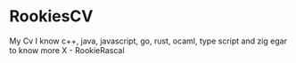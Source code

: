 # RookiesCV
My Cv
I know c++, java, javascript, go, rust, ocaml, type script and zig 
egar to know more 
X - RookieRascal